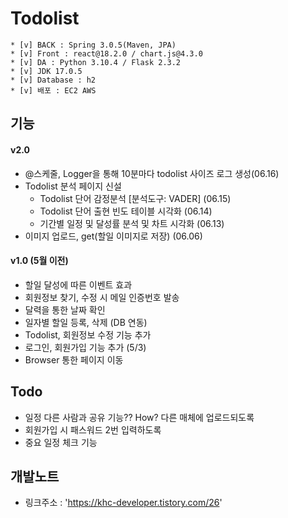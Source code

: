 # Todolist
```shell
* [v] BACK : Spring 3.0.5(Maven, JPA)
* [v] Front : react@18.2.0 / chart.js@4.3.0
* [v] DA : Python 3.10.4 / Flask 2.3.2
* [v] JDK 17.0.5
* [v] Database : h2
* [v] 배포 : EC2 AWS
```

## 기능
#### v2.0
- @스케줄, Logger을 통해 10분마다 todolist 사이즈 로그 생성(06.16)
- Todolist 분석 페이지 신설
    - Todolist 단어 감정분석 [분석도구: VADER] (06.15)
    - Todolist 단어 출현 빈도 테이블 시각화 (06.14)
    - 기간별 일정 및 달성률 분석 및 차트 시각화 (06.13)
- 이미지 업로드, get(할일 이미지로 저장) (06.06)

#### v1.0 (5월 이전)
- 할일 달성에 따른 이벤트 효과
- 회원정보 찾기, 수정 시 메일 인증번호 발송
- 달력을 통한 날짜 확인
- 일자별 할일 등록, 삭제 (DB 연동)
- Todolist, 회원정보 수정 기능 추가
- 로그인, 회원가입 기능 추가 (5/3)
- Browser 통한 페이지 이동

## Todo

- 일정 다른 사람과 공유 기능?? How? 다른 매체에 업로드되도록
- 회원가입 시 패스워드 2번 입력하도록
- 중요 일정 체크 기능

## 개발노트 
- 링크주소 : 'https://khc-developer.tistory.com/26'